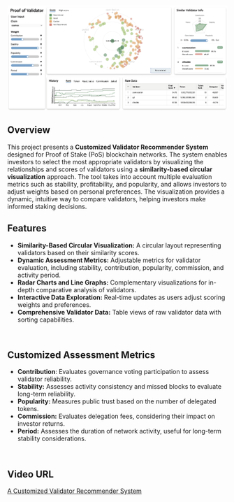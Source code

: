 
![Alt text](image.png)

## Overview
This project presents a **Customized Validator Recommender System** designed for Proof of Stake (PoS) blockchain networks. The system enables investors to select the most appropriate validators by visualizing the relationships and scores of validators using a **similarity-based circular visualization** approach. The tool takes into account multiple evaluation metrics such as stability, profitability, and popularity, and allows investors to adjust weights based on personal preferences. The visualization provides a dynamic, intuitive way to compare validators, helping investors make informed staking decisions.
<br>

## Features
- **Similarity-Based Circular Visualization:** A circular layout representing validators based on their similarity scores.
- **Dynamic Assessment Metrics:** Adjustable metrics for validator evaluation, including stability, contribution, popularity, commission, and activity period.
- **Radar Charts and Line Graphs:** Complementary visualizations for in-depth comparative analysis of validators.
- **Interactive Data Exploration:** Real-time updates as users adjust scoring weights and preferences.
- **Comprehensive Validator Data:** Table views of raw validator data with sorting capabilities.

<br>

## **Customized Assessment Metrics**
- **Contribution**: Evaluates governance voting participation to assess validator reliability.
- **Stability:** Assesses activity consistency and missed blocks to evaluate long-term reliability.
- **Popularity:** Measures public trust based on the number of delegated tokens.
- **Commission:** Evaluates delegation fees, considering their impact on investor returns.
- **Period:** Assesses the duration of network activity, useful for long-term stability considerations.

<br>

## Video URL
[A Customized Validator Recommender System](https://youtu.be/T12I1t29a3I?si=UF66bmCGlQZFZiT-)